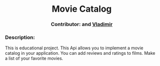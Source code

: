 <h1 align="center">Movie Catalog</h1>
<h3 align="center">Contributor: and <a href="https://github.com/Lee00shka" target="_blank">Vladimir</a></h3>
<h3 align="left">Description: </h3>
<a>This is educational project. This Api allows you to implement a movie catalog in your application. You can add reviews and ratings to films. Make a list of your favorite movies.</a>
